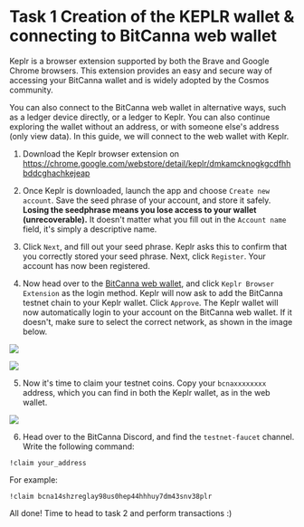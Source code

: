 # Task 1 Creation of the KEPLR wallet & connecting to BitCanna web wallet

Keplr is a browser extension supported by both the Brave and Google Chrome browsers. This extension provides an easy and secure way of accessing your BitCanna wallet and is widely adopted by the Cosmos community. 

You can also connect to the BitCanna web wallet in alternative ways, such as a ledger device directly, or a ledger to Keplr. You can also continue exploring the wallet without an address, or with someone else's address (only view data). In this guide, we will connect to the web wallet with Keplr.

1.  Download the Keplr browser extension on https://chrome.google.com/webstore/detail/keplr/dmkamcknogkgcdfhhbddcghachkejeap 

2. Once Keplr is downloaded, launch the app and choose `Create new account`. Save the seed phrase of your account, and store it safely. **Losing the seedphrase means you lose access to your wallet (unrecoverable).** It doesn't matter what you fill out in the `Account name` field, it's simply a descriptive name.

3. Click `Next`, and fill out your seed phrase. Keplr asks this to confirm that you correctly stored your seed phrase. Next, click `Register`. Your account has now been registered.

4. Now head over to the [BitCanna web wallet](https://testnet-wallet.bitcanna.io/), and click `Keplr Browser Extension` as the login method. Keplr will now ask to add the BitCanna testnet chain to your Keplr wallet. Click `Approve`. The Keplr wallet will now automatically login to your account on the BitCanna web wallet. If it doesn't, make sure to select the correct network, as shown in the image below.

![](https://i.imgur.com/wknY7rf.png)

![](https://i.imgur.com/L0HETyz.png)

5. Now it's time to claim your testnet coins. Copy your `bcnaxxxxxxxx` address, which you can find in both the Keplr wallet, as in the web wallet. 

![](https://imgur.com/OXddLCt.png)

6. Head over to the BitCanna Discord, and find the `testnet-faucet` channel. Write the following command:

`!claim your_address`

For example:
```
!claim bcna14shzreglay98us0hep44hhhuy7dm43snv38plr
```

All done! Time to head to task 2 and perform transactions :) 
